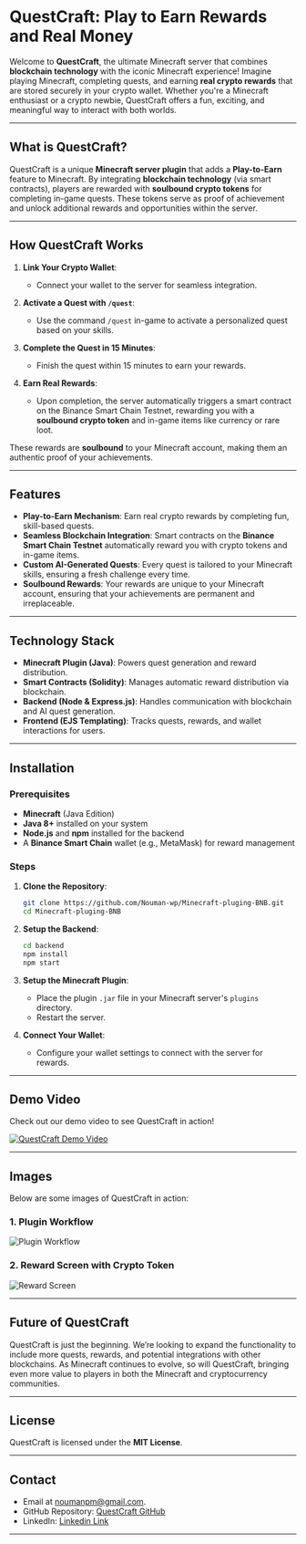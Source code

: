 # QuestCraft: Play to Earn Rewards and Real Money 

Welcome to **QuestCraft**, the ultimate Minecraft server that combines **blockchain technology** with the iconic Minecraft experience! Imagine playing Minecraft, completing quests, and earning **real crypto rewards** that are stored securely in your crypto wallet. Whether you're a Minecraft enthusiast or a crypto newbie, QuestCraft offers a fun, exciting, and meaningful way to interact with both worlds.

---

## **What is QuestCraft?**

QuestCraft is a unique **Minecraft server plugin** that adds a **Play-to-Earn** feature to Minecraft. By integrating **blockchain technology** (via smart contracts), players are rewarded with **soulbound crypto tokens** for completing in-game quests. These tokens serve as proof of achievement and unlock additional rewards and opportunities within the server.

---

## **How QuestCraft Works**

1. **Link Your Crypto Wallet**:

   * Connect your wallet to the server for seamless integration.
2. **Activate a Quest with `/quest`**:

   * Use the command `/quest` in-game to activate a personalized quest based on your skills.
3. **Complete the Quest in 15 Minutes**:

   * Finish the quest within 15 minutes to earn your rewards.
4. **Earn Real Rewards**:

   * Upon completion, the server automatically triggers a smart contract on the Binance Smart Chain Testnet, rewarding you with a **soulbound crypto token** and in-game items like currency or rare loot.

These rewards are **soulbound** to your Minecraft account, making them an authentic proof of your achievements.

---

## **Features**

* **Play-to-Earn Mechanism**: Earn real crypto rewards by completing fun, skill-based quests.
* **Seamless Blockchain Integration**: Smart contracts on the **Binance Smart Chain Testnet** automatically reward you with crypto tokens and in-game items.
* **Custom AI-Generated Quests**: Every quest is tailored to your Minecraft skills, ensuring a fresh challenge every time.
* **Soulbound Rewards**: Your rewards are unique to your Minecraft account, ensuring that your achievements are permanent and irreplaceable.

---

## **Technology Stack**

* **Minecraft Plugin (Java)**: Powers quest generation and reward distribution.
* **Smart Contracts (Solidity)**: Manages automatic reward distribution via blockchain.
* **Backend (Node & Express.js)**: Handles communication with blockchain and AI quest generation.
* **Frontend (EJS Templating)**: Tracks quests, rewards, and wallet interactions for users.

---

## **Installation**

### Prerequisites

* **Minecraft** (Java Edition)
* **Java 8+** installed on your system
* **Node.js** and **npm** installed for the backend
* A **Binance Smart Chain** wallet (e.g., MetaMask) for reward management

### Steps

1. **Clone the Repository**:

   ```bash
   git clone https://github.com/Nouman-wp/Minecraft-pluging-BNB.git
   cd Minecraft-pluging-BNB
   ```

2. **Setup the Backend**:

   ```bash
   cd backend
   npm install
   npm start
   ```

3. **Setup the Minecraft Plugin**:

   * Place the plugin `.jar` file in your Minecraft server's `plugins` directory.
   * Restart the server.

4. **Connect Your Wallet**:

   * Configure your wallet settings to connect with the server for rewards.

---

## **Demo Video**

Check out our demo video to see QuestCraft in action!

[![QuestCraft Demo Video](https://img.youtube.com/vi/your_video_id/0.jpg)](https://www.youtube.com/watch?v=your_video_id)

---

## **Images**

Below are some images of QuestCraft in action:

### 1. Plugin Workflow

![Plugin Workflow](https://ik.imagekit.io/cf8zqioncl/Screenshot%202025-05-25%20082358.png?updatedAt=1748141700136)

### 2. Reward Screen with Crypto Token

![Reward Screen](https://ik.imagekit.io/cf8zqioncl/reward%20bnb?updatedAt=1748141540332)

---

## **Future of QuestCraft**

QuestCraft is just the beginning. We’re looking to expand the functionality to include more quests, rewards, and potential integrations with other blockchains. As Minecraft continues to evolve, so will QuestCraft, bringing even more value to players in both the Minecraft and cryptocurrency communities.

---

## **License**

QuestCraft is licensed under the **MIT License**.

---

## **Contact**

* Email at [noumanpm@gmail.com](mailto:noumanpm@gmail.com).
* GitHub Repository: [QuestCraft GitHub](https://github.com/Nouman-wp/Minecraft-pluging-BNB)
* LinkedIn: [Linkedin Link](https://www.linkedin.com/in/mujeeb-nouman-31330a282/)


---


